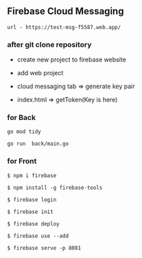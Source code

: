 ## Firebase Cloud Messaging

`url - https://test-msg-f5587.web.app/`

### after git clone repository
- create new project to firebase website

- add web project

- cloud messaging tab => generate key pair

- index.html => getToken(Key is here)


### for Back

`go mod tidy`

`go run  back/main.go`

### for Front

`$ npm i firebase`

`$ npm install -g firebase-tools`

`$ firebase login`

`$ firebase init`

`$ firebase deploy`

`$ firebase use --add`

`$ firebase serve -p 8081`
